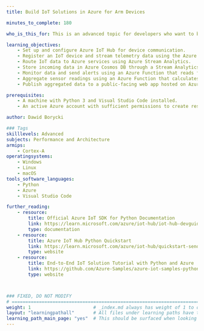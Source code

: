 ```yaml
---
title: Build IoT Solutions in Azure for Arm Devices

minutes_to_complete: 180

who_is_this_for: This is an advanced topic for developers who want to build a comprehensive IoT solution in Azure that streams, stores, monitors, aggregates, and visualizes telemetry data from Arm IoT devices.

learning_objectives:
    - Set up and configure Azure IoT Hub for device communication.
    - Register an IoT device and stream telemetry data using the Azure IoT SDK.
    - Route IoT data to Azure services using Azure Stream Analytics.
    - Store incoming data in Azure Cosmos DB through a Stream Analytics job.
    - Monitor data and send alerts using an Azure Function that reads from Cosmos DB and triggers notifications based on thresholds.
    - Aggregate sensor readings using an Azure Function that calculates average values from stored data.
    - Publish aggregated data to a public-facing web app hosted on Azure Blob Storage.

prerequisites:
    - A machine with Python 3 and Visual Studio Code installed. 
    - An active Azure account with sufficient permissions to create resources (such as IoT Hub, Functions, and Cosmos DB).

author: Dawid Borycki

### Tags
skilllevels: Advanced
subjects: Performance and Architecture
armips:
    - Cortex-A
operatingsystems:
    - Windows
    - Linux
    - macOS
tools_software_languages:    
    - Python
    - Azure
    - Visual Studio Code

further_reading:
    - resource:
        title: Official Azure IoT SDK for Python Documentation
        link: https://learn.microsoft.com/azure/iot-hub/iot-hub-devguide-sdks
        type: documentation    
    - resource:
        title: Azure IoT Hub Python Quickstart
        link: https://learn.microsoft.com/azure/iot-hub/quickstart-send-telemetry-python
        type: website
    - resource:
        title: End-to-End IoT Solution Tutorial with Python and Azure
        link: https://github.com/Azure-Samples/azure-iot-samples-python
        type: website



### FIXED, DO NOT MODIFY
# ================================================================================
weight: 1                       # _index.md always has weight of 1 to order correctly
layout: "learningpathall"       # All files under learning paths have this same wrapper
learning_path_main_page: "yes"  # This should be surfaced when looking for related content. Only set for _index.md of learning path content.
---
```

